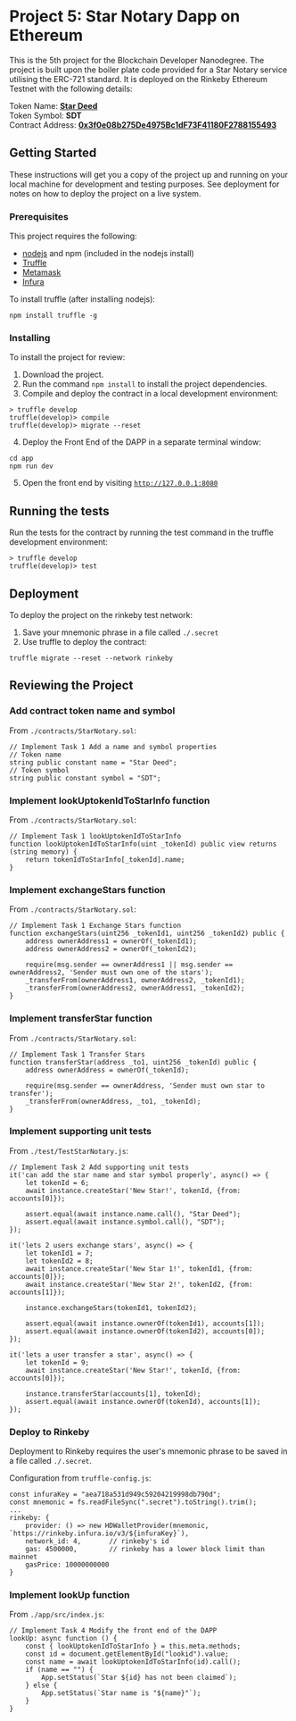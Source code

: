 # Project 5: Star Notary Dapp on Ethereum

This is the 5th project for the Blockchain Developer Nanodegree. The project is built upon the boiler plate code provided for a Star Notary service utilising the ERC-721 standard. It is deployed on the Rinkeby Ethereum Testnet with the following details:

Token Name: [**Star Deed**](https://rinkeby.etherscan.io/tokens?q=0x3f0e08b275De4975Bc1dF73F41180F2788155493)  
Token Symbol: **SDT**  
Contract Address: [**0x3f0e08b275De4975Bc1dF73F41180F2788155493**](https://rinkeby.etherscan.io/address/0x3f0e08b275de4975bc1df73f41180f2788155493)


## Getting Started

These instructions will get you a copy of the project up and running on your local machine for development and testing purposes. See deployment for notes on how to deploy the project on a live system.

### Prerequisites

This project requires the following:
* [nodejs](https://nodejs.org) and npm (included in the nodejs install)
* [Truffle](https://truffleframework.com/truffle)
* [Metamask](https://metamask.io/)
* [Infura](https://infura.io)

To install truffle (after installing nodejs):
```
npm install truffle -g
```

### Installing

To install the project for review:
1. Download the project.
2. Run the command `npm install` to install the project dependencies.
3. Compile and deploy the contract in a local development environment:

```
> truffle develop
truffle(develop)> compile
truffle(develop)> migrate --reset
```

4. Deploy the Front End of the DAPP in a separate terminal window:

```
cd app
npm run dev
```

5. Open the front end by visiting [`http://127.0.0.1:8080`](http://127.0.0.1:8080)

## Running the tests

Run the tests for the contract by running the test command in the truffle development environment:

```
> truffle develop
truffle(develop)> test
```

## Deployment

To deploy the project on the rinkeby test network:
1. Save your mnemonic phrase in a file called `./.secret` 
2. Use truffle to deploy the contract:

```
truffle migrate --reset --network rinkeby
```

## Reviewing the Project

### Add contract token name and symbol
From `./contracts/StarNotary.sol`:
```
// Implement Task 1 Add a name and symbol properties
// Token name
string public constant name = "Star Deed";
// Token symbol
string public constant symbol = "SDT";
```

### Implement lookUptokenIdToStarInfo function
From `./contracts/StarNotary.sol`:
```
// Implement Task 1 lookUptokenIdToStarInfo
function lookUptokenIdToStarInfo(uint _tokenId) public view returns (string memory) {
    return tokenIdToStarInfo[_tokenId].name;
}
```

### Implement exchangeStars function
From `./contracts/StarNotary.sol`:
```
// Implement Task 1 Exchange Stars function
function exchangeStars(uint256 _tokenId1, uint256 _tokenId2) public {
    address ownerAddress1 = ownerOf(_tokenId1);
    address ownerAddress2 = ownerOf(_tokenId2);

    require(msg.sender == ownerAddress1 || msg.sender == ownerAddress2, 'Sender must own one of the stars');
    _transferFrom(ownerAddress1, ownerAddress2, _tokenId1);
    _transferFrom(ownerAddress2, ownerAddress1, _tokenId2);
}
```

### Implement transferStar function
From `./contracts/StarNotary.sol`:
```
// Implement Task 1 Transfer Stars
function transferStar(address _to1, uint256 _tokenId) public {
    address ownerAddress = ownerOf(_tokenId);

    require(msg.sender == ownerAddress, 'Sender must own star to transfer');
    _transferFrom(ownerAddress, _to1, _tokenId);
}
```

### Implement supporting unit tests
From `./test/TestStarNotary.js`:
```
// Implement Task 2 Add supporting unit tests
it('can add the star name and star symbol properly', async() => {
    let tokenId = 6;
    await instance.createStar('New Star!', tokenId, {from: accounts[0]});

    assert.equal(await instance.name.call(), "Star Deed");
    assert.equal(await instance.symbol.call(), "SDT");
});

it('lets 2 users exchange stars', async() => {
    let tokenId1 = 7;
    let tokenId2 = 8;
    await instance.createStar('New Star 1!', tokenId1, {from: accounts[0]});
    await instance.createStar('New Star 2!', tokenId2, {from: accounts[1]});

    instance.exchangeStars(tokenId1, tokenId2);

    assert.equal(await instance.ownerOf(tokenId1), accounts[1]);
    assert.equal(await instance.ownerOf(tokenId2), accounts[0]);
});

it('lets a user transfer a star', async() => {
    let tokenId = 9;
    await instance.createStar('New Star!', tokenId, {from: accounts[0]});

    instance.transferStar(accounts[1], tokenId);
    assert.equal(await instance.ownerOf(tokenId), accounts[1]);
});
```

### Deploy to Rinkeby
Deployment to Rinkeby requires the user's mnemonic phrase to be saved in a file called `./.secret`.

Configuration from `truffle-config.js`:
```
const infuraKey = "aea718a531d949c59204219998db790d";
const mnemonic = fs.readFileSync(".secret").toString().trim();
...
rinkeby: {
    provider: () => new HDWalletProvider(mnemonic, `https://rinkeby.infura.io/v3/${infuraKey}`),
    network_id: 4,       // rinkeby's id
    gas: 4500000,        // rinkeby has a lower block limit than mainnet
    gasPrice: 10000000000
}
```

### Implement lookUp function
From `./app/src/index.js`:
```
// Implement Task 4 Modify the front end of the DAPP
lookUp: async function () {
    const { lookUptokenIdToStarInfo } = this.meta.methods;
    const id = document.getElementById("lookid").value;
    const name = await lookUptokenIdToStarInfo(id).call();
    if (name == "") {
        App.setStatus(`Star ${id} has not been claimed`);
    } else {
        App.setStatus(`Star name is "${name}"`);
    }
}
```
